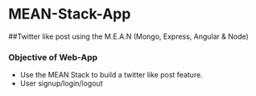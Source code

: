 # MEAN-Stack-App
##Twitter like post using the M.E.A.N (Mongo, Express, Angular &amp; Node)
### Objective of Web-App
* Use the MEAN Stack to build a twitter like post feature.
* User signup/login/logout
